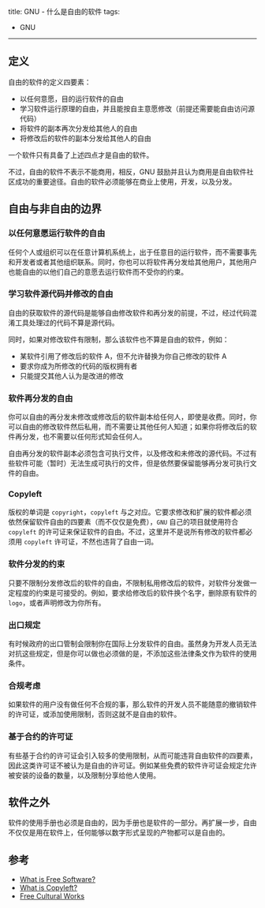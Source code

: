 title: GNU - 什么是自由的软件
tags:
- GNU
---

## 定义
自由的软件的定义四要素：

* 以任何意愿，目的运行软件的自由
* 学习软件运行原理的自由，并且能按自主意愿修改（前提还需要能自由访问源代码）
* 将软件的副本再次分发给其他人的自由
* 将修改后的软件的副本分发给其他人的自由

一个软件只有具备了上述四点才是自由的软件。

不过，自由的软件不表示不能商用，相反，GNU 鼓励并且认为商用是自由软件社区成功的重要途径。自由的软件必须能够在商业上使用，开发，以及分发。

## 自由与非自由的边界
### 以任何意愿运行软件的自由
任何个人或组织可以在任意计算机系统上，出于任意目的运行软件，而不需要事先和开发者或者其他组织联系。同时，你也可以将软件再分发给其他用户，其他用户也能自由的以他们自己的意愿去运行软件而不受你的约束。

### 学习软件源代码并修改的自由
自由的获取软件的源代码是能够自由修改软件和再分发的前提，不过，经过代码混淆工具处理过的代码不算是源代码。

同时，如果对修改软件有限制，那么该软件也不算是自由的软件，例如：
* 某软件引用了修改后的软件 A，但不允许替换为你自己修改的软件 A
* 要求你成为所修改的代码的版权拥有者
* 只能提交其他人认为是改进的修改

### 软件再分发的自由
你可以自由的再分发未修改或修改后的软件副本给任何人，即使是收费。同时，你可以自由的修改软件然后私用，而不需要让其他任何人知道；如果你将修改后的软件再分发，也不需要以任何形式知会任何人。

自由再分发的软件副本必须包含可执行文件，以及修改和未修改的源代码。不过有些软件可能（暂时）无法生成可执行的文件，但是依然要保留能够再分发可执行文件的自由。

### Copyleft
版权的单词是 `copyright`，`copyleft` 与之对应。它要求修改和扩展的软件都必须依然保留软件自由的四要素（而不仅仅是免费），`GNU` 自己的项目就使用符合 `copyleft` 的许可证来保证软件的自由。不过，这里并不是说所有修改的软件都必须用 `copyleft` 许可证，不然也违背了自由一词。

### 软件分发的约束
只要不限制分发修改后的软件的自由，不限制私用修改后的软件，对软件分发做一定程度的约束是可接受的。例如，要求给修改后的软件换个名字，删除原有软件的 `logo`，或者声明修改为你所有。

### 出口规定
有时候政府的出口管制会限制你在国际上分发软件的自由。虽然身为开发人员无法对抗这些规定，但是你可以做也必须做的是，不添加这些法律条文作为软件的使用条件。

### 合规考虑
如果软件的用户没有做任何不合规的事，那么软件的开发人员不能随意的撤销软件的许可证，或添加使用限制，否则这就不是自由的软件。

### 基于合约的许可证
有些基于合约的许可证会引入较多的使用限制，从而可能违背自由软件的四要素，因此这类许可证不被认为是自由的许可证。例如某些免费的软件许可证会规定允许被安装的设备的数量，以及限制分享给他人使用。

## 软件之外
软件的使用手册也必须是自由的，因为手册也是软件的一部分。再扩展一步，自由不仅仅是用在软件上，任何能够以数字形式呈现的产物都可以是自由的。

## 参考
* [What is Free Software?](https://www.gnu.org/philosophy/free-sw.html)
* [What is Copyleft?](https://www.gnu.org/licenses/copyleft.html)
* [Free Cultural Works](https://freedomdefined.org/Definition)
